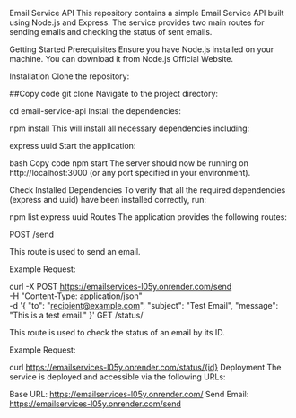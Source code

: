 Email Service API
This repository contains a simple Email Service API built using Node.js and Express. The service provides two main routes for sending emails and checking the status of sent emails.

Getting Started
Prerequisites
Ensure you have Node.js installed on your machine. You can download it from Node.js Official Website.

Installation
Clone the repository:

##Copy code
git clone <your-repository-url>
Navigate to the project directory:


cd email-service-api
Install the dependencies:


npm install
This will install all necessary dependencies including:

express
uuid
Start the application:

bash
Copy code
npm start
The server should now be running on http://localhost:3000 (or any port specified in your environment).

Check Installed Dependencies
To verify that all the required dependencies (express and uuid) have been installed correctly, run:


npm list express uuid
Routes
The application provides the following routes:

POST /send

This route is used to send an email.

Example Request:


curl -X POST https://emailservices-l05y.onrender.com/send \
-H "Content-Type: application/json" \
-d '{
  "to": "recipient@example.com",
  "subject": "Test Email",
  "message": "This is a test email."
}'
GET /status/

This route is used to check the status of an email by its ID.

Example Request:

curl https://emailservices-l05y.onrender.com/status/{id}
Deployment
The service is deployed and accessible via the following URLs:

Base URL: https://emailservices-l05y.onrender.com/
Send Email: https://emailservices-l05y.onrender.com/send
